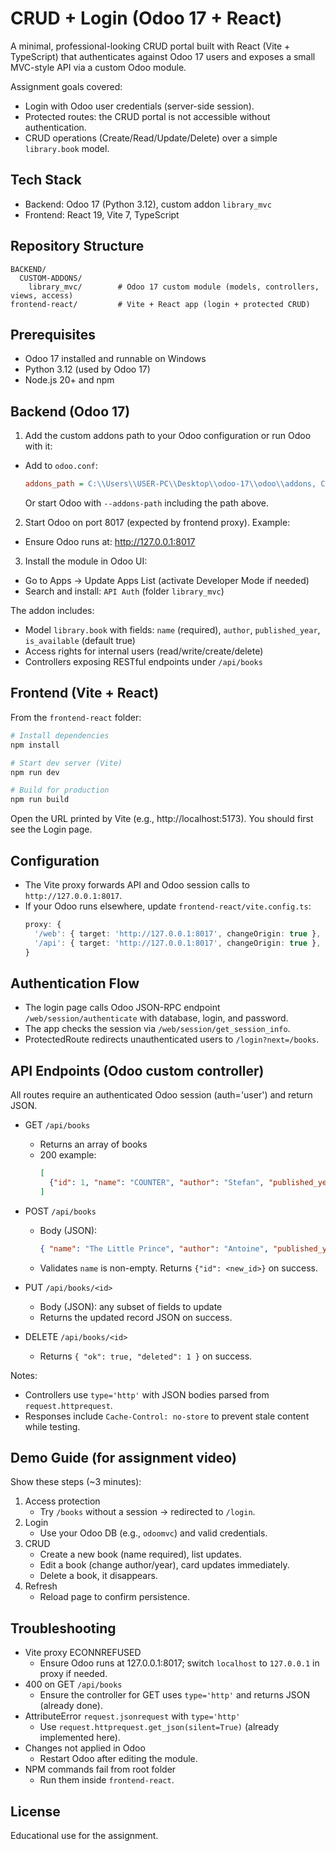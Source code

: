 # CRUD + Login (Odoo 17 + React)

A minimal, professional-looking CRUD portal built with React (Vite + TypeScript) that authenticates against Odoo 17 users and exposes a small MVC-style API via a custom Odoo module.

Assignment goals covered:
- Login with Odoo user credentials (server-side session).
- Protected routes: the CRUD portal is not accessible without authentication.
- CRUD operations (Create/Read/Update/Delete) over a simple `library.book` model.

## Tech Stack
- Backend: Odoo 17 (Python 3.12), custom addon `library_mvc`
- Frontend: React 19, Vite 7, TypeScript

## Repository Structure
```
BACKEND/
  CUSTOM-ADDONS/
    library_mvc/        # Odoo 17 custom module (models, controllers, views, access)
frontend-react/         # Vite + React app (login + protected CRUD)
```

## Prerequisites
- Odoo 17 installed and runnable on Windows
- Python 3.12 (used by Odoo 17)
- Node.js 20+ and npm

## Backend (Odoo 17)
1) Add the custom addons path to your Odoo configuration or run Odoo with it:
- Add to `odoo.conf`:
  ```ini
  addons_path = C:\\Users\\USER-PC\\Desktop\\odoo-17\\odoo\\addons, C:\\Users\\USER-PC\\Desktop\\CRUD-LOGIN\\BACKEND\\CUSTOM-ADDONS
  ```
  Or start Odoo with `--addons-path` including the path above.

2) Start Odoo on port 8017 (expected by frontend proxy). Example:
- Ensure Odoo runs at: http://127.0.0.1:8017

3) Install the module in Odoo UI:
- Go to Apps → Update Apps List (activate Developer Mode if needed)
- Search and install: `API Auth` (folder `library_mvc`)

The addon includes:
- Model `library.book` with fields: `name` (required), `author`, `published_year`, `is_available` (default true)
- Access rights for internal users (read/write/create/delete)
- Controllers exposing RESTful endpoints under `/api/books`

## Frontend (Vite + React)
From the `frontend-react` folder:

```powershell
# Install dependencies
npm install

# Start dev server (Vite)
npm run dev

# Build for production
npm run build
```

Open the URL printed by Vite (e.g., http://localhost:5173). You should first see the Login page.

## Configuration
- The Vite proxy forwards API and Odoo session calls to `http://127.0.0.1:8017`.
- If your Odoo runs elsewhere, update `frontend-react/vite.config.ts`:
  ```ts
  proxy: {
    '/web': { target: 'http://127.0.0.1:8017', changeOrigin: true },
    '/api': { target: 'http://127.0.0.1:8017', changeOrigin: true },
  }
  ```

## Authentication Flow
- The login page calls Odoo JSON-RPC endpoint `/web/session/authenticate` with database, login, and password.
- The app checks the session via `/web/session/get_session_info`.
- ProtectedRoute redirects unauthenticated users to `/login?next=/books`.

## API Endpoints (Odoo custom controller)
All routes require an authenticated Odoo session (auth='user') and return JSON.

- GET `/api/books`
  - Returns an array of books
  - 200 example:
    ```json
    [
      {"id": 1, "name": "COUNTER", "author": "Stefan", "published_year": 2000, "is_available": true}
    ]
    ```

- POST `/api/books`
  - Body (JSON):
    ```json
    { "name": "The Little Prince", "author": "Antoine", "published_year": 1943, "is_available": true }
    ```
  - Validates `name` is non-empty. Returns `{"id": <new_id>}` on success.

- PUT `/api/books/<id>`
  - Body (JSON): any subset of fields to update
  - Returns the updated record JSON on success.

- DELETE `/api/books/<id>`
  - Returns `{ "ok": true, "deleted": 1 }` on success.

Notes:
- Controllers use `type='http'` with JSON bodies parsed from `request.httprequest`.
- Responses include `Cache-Control: no-store` to prevent stale content while testing.

## Demo Guide (for assignment video)
Show these steps (~3 minutes):
1) Access protection
   - Try `/books` without a session → redirected to `/login`.
2) Login
   - Use your Odoo DB (e.g., `odoomvc`) and valid credentials.
3) CRUD
   - Create a new book (name required), list updates.
   - Edit a book (change author/year), card updates immediately.
   - Delete a book, it disappears.
4) Refresh
   - Reload page to confirm persistence.

## Troubleshooting
- Vite proxy ECONNREFUSED
  - Ensure Odoo runs at 127.0.0.1:8017; switch `localhost` to `127.0.0.1` in proxy if needed.
- 400 on GET `/api/books`
  - Ensure the controller for GET uses `type='http'` and returns JSON (already done).
- AttributeError `request.jsonrequest` with `type='http'`
  - Use `request.httprequest.get_json(silent=True)` (already implemented here).
- Changes not applied in Odoo
  - Restart Odoo after editing the module.
- NPM commands fail from root folder
  - Run them inside `frontend-react`.

## License
Educational use for the assignment.
